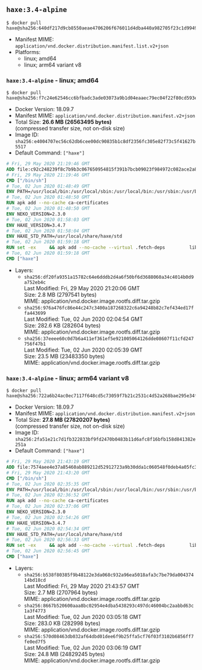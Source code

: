 ## `haxe:3.4-alpine`

```console
$ docker pull haxe@sha256:640df217d9cb8550aeae4706206f676011d4dba440a982705f23c1d9949f0636
```

-	Manifest MIME: `application/vnd.docker.distribution.manifest.list.v2+json`
-	Platforms:
	-	linux; amd64
	-	linux; arm64 variant v8

### `haxe:3.4-alpine` - linux; amd64

```console
$ docker pull haxe@sha256:f7c24e62546cc6bfbadc3ade03073a9b1d04eaaec79ec04f22f80cd593ea6e3e
```

-	Docker Version: 18.09.7
-	Manifest MIME: `application/vnd.docker.distribution.manifest.v2+json`
-	Total Size: **26.6 MB (26563495 bytes)**  
	(compressed transfer size, not on-disk size)
-	Image ID: `sha256:e4004707ec56c62db6cee00dc90835b1c8df2356fc305e82f73c5f41627b5517`
-	Default Command: `["haxe"]`

```dockerfile
# Fri, 29 May 2020 21:19:46 GMT
ADD file:c92c248239f8c7b9b3c067650954815f391b7bcb09023f984972c082ace2a8d0 in / 
# Fri, 29 May 2020 21:19:46 GMT
CMD ["/bin/sh"]
# Tue, 02 Jun 2020 01:48:49 GMT
ENV PATH=/usr/local/bin:/usr/local/sbin:/usr/local/bin:/usr/sbin:/usr/bin:/sbin:/bin
# Tue, 02 Jun 2020 01:48:50 GMT
RUN apk add --no-cache ca-certificates
# Tue, 02 Jun 2020 01:48:50 GMT
ENV NEKO_VERSION=2.3.0
# Tue, 02 Jun 2020 01:58:03 GMT
ENV HAXE_VERSION=3.4.7
# Tue, 02 Jun 2020 01:58:04 GMT
ENV HAXE_STD_PATH=/usr/local/share/haxe/std
# Tue, 02 Jun 2020 01:59:18 GMT
RUN set -ex 	&& apk add --no-cache --virtual .fetch-deps 		libressl 		tar 		git 		&& wget -O neko.tar.gz "https://github.com/HaxeFoundation/neko/archive/v2-3-0/neko-2.3.0.tar.gz" 	&& echo "850e7e317bdaf24ed652efeff89c1cb21380ca19f20e68a296c84f6bad4ee995 *neko.tar.gz" | sha256sum -c - 	&& mkdir -p /usr/src/neko 	&& tar -xC /usr/src/neko --strip-components=1 -f neko.tar.gz 	&& rm neko.tar.gz 	&& apk add --no-cache --virtual .neko-build-deps 		apache2-dev 		cmake 		gc-dev 		gcc 		gtk+2.0-dev 		libc-dev 		linux-headers 		mariadb-dev 		mbedtls-dev 		ninja 		sqlite-dev 	&& cd /usr/src/neko 	&& cmake -GNinja -DNEKO_JIT_DISABLE=ON -DRELOCATABLE=OFF -DRUN_LDCONFIG=OFF . 	&& ninja 	&& ninja install 		&& git clone --recursive --depth 1 --branch 3.4.7 "https://github.com/HaxeFoundation/haxe.git" /usr/src/haxe 	&& cd /usr/src/haxe 	&& mkdir -p $HAXE_STD_PATH 	&& cp -r std/* $HAXE_STD_PATH 	&& apk add --no-cache --virtual .haxe-build-deps 		pcre-dev 		zlib-dev 		mbedtls-dev 		make 				ocaml 		camlp4 		ocaml-camlp4-dev 				&& OCAMLPARAM=safe-string=0,_ make all tools 		&& mkdir -p /usr/local/bin 	&& cp haxe haxelib /usr/local/bin 	&& mkdir -p /haxelib 	&& cd / && haxelib setup /haxelib 		&& runDeps="$( 		scanelf --needed --nobanner --recursive /usr/local 			| awk '{ gsub(/,/, "\nso:", $2); print "so:" $2 }' 			| sort -u 			| xargs -r apk info --installed 			| sort -u 	)" 	&& apk add --virtual .haxe-rundeps $runDeps 	&& apk del .fetch-deps .neko-build-deps .haxe-build-deps 		&& rm -rf /usr/src/neko /usr/src/haxe
# Tue, 02 Jun 2020 01:59:18 GMT
CMD ["haxe"]
```

-	Layers:
	-	`sha256:df20fa9351a15782c64e6dddb2d4a6f50bf6d3688060a34c4014b0d9a752eb4c`  
		Last Modified: Fri, 29 May 2020 21:20:06 GMT  
		Size: 2.8 MB (2797541 bytes)  
		MIME: application/vnd.docker.image.rootfs.diff.tar.gzip
	-	`sha256:976a476fc86e44c247c3400a187268322c6a94248b82c7ef434ed17ffa443699`  
		Last Modified: Tue, 02 Jun 2020 02:04:54 GMT  
		Size: 282.6 KB (282604 bytes)  
		MIME: application/vnd.docker.image.rootfs.diff.tar.gzip
	-	`sha256:37eeee60c0d7b6a411ef361ef5e921005064126dde08607f11cfd247756f47b1`  
		Last Modified: Tue, 02 Jun 2020 02:05:39 GMT  
		Size: 23.5 MB (23483350 bytes)  
		MIME: application/vnd.docker.image.rootfs.diff.tar.gzip

### `haxe:3.4-alpine` - linux; arm64 variant v8

```console
$ docker pull haxe@sha256:722a6b24ac0ec7117f648cd5c73059f7b21c2531c4d52a268bae295e34f9c5d5
```

-	Docker Version: 18.09.7
-	Manifest MIME: `application/vnd.docker.distribution.manifest.v2+json`
-	Total Size: **27.8 MB (27820207 bytes)**  
	(compressed transfer size, not on-disk size)
-	Image ID: `sha256:2fa51e21c7d1fb322833bf9fd2470b0483b11d6afc8f16bfb158d841382e251a`
-	Default Command: `["haxe"]`

```dockerfile
# Fri, 29 May 2020 21:43:19 GMT
ADD file:7574aee4e37a85460ab889212d52912723a9b30dda1c060548f0deb4a05fc398 in / 
# Fri, 29 May 2020 21:43:20 GMT
CMD ["/bin/sh"]
# Tue, 02 Jun 2020 02:35:35 GMT
ENV PATH=/usr/local/bin:/usr/local/sbin:/usr/local/bin:/usr/sbin:/usr/bin:/sbin:/bin
# Tue, 02 Jun 2020 02:36:52 GMT
RUN apk add --no-cache ca-certificates
# Tue, 02 Jun 2020 02:37:06 GMT
ENV NEKO_VERSION=2.3.0
# Tue, 02 Jun 2020 02:54:26 GMT
ENV HAXE_VERSION=3.4.7
# Tue, 02 Jun 2020 02:54:34 GMT
ENV HAXE_STD_PATH=/usr/local/share/haxe/std
# Tue, 02 Jun 2020 02:56:33 GMT
RUN set -ex 	&& apk add --no-cache --virtual .fetch-deps 		libressl 		tar 		git 		&& wget -O neko.tar.gz "https://github.com/HaxeFoundation/neko/archive/v2-3-0/neko-2.3.0.tar.gz" 	&& echo "850e7e317bdaf24ed652efeff89c1cb21380ca19f20e68a296c84f6bad4ee995 *neko.tar.gz" | sha256sum -c - 	&& mkdir -p /usr/src/neko 	&& tar -xC /usr/src/neko --strip-components=1 -f neko.tar.gz 	&& rm neko.tar.gz 	&& apk add --no-cache --virtual .neko-build-deps 		apache2-dev 		cmake 		gc-dev 		gcc 		gtk+2.0-dev 		libc-dev 		linux-headers 		mariadb-dev 		mbedtls-dev 		ninja 		sqlite-dev 	&& cd /usr/src/neko 	&& cmake -GNinja -DNEKO_JIT_DISABLE=ON -DRELOCATABLE=OFF -DRUN_LDCONFIG=OFF . 	&& ninja 	&& ninja install 		&& git clone --recursive --depth 1 --branch 3.4.7 "https://github.com/HaxeFoundation/haxe.git" /usr/src/haxe 	&& cd /usr/src/haxe 	&& mkdir -p $HAXE_STD_PATH 	&& cp -r std/* $HAXE_STD_PATH 	&& apk add --no-cache --virtual .haxe-build-deps 		pcre-dev 		zlib-dev 		mbedtls-dev 		make 				ocaml 		camlp4 		ocaml-camlp4-dev 				&& OCAMLPARAM=safe-string=0,_ make all tools 		&& mkdir -p /usr/local/bin 	&& cp haxe haxelib /usr/local/bin 	&& mkdir -p /haxelib 	&& cd / && haxelib setup /haxelib 		&& runDeps="$( 		scanelf --needed --nobanner --recursive /usr/local 			| awk '{ gsub(/,/, "\nso:", $2); print "so:" $2 }' 			| sort -u 			| xargs -r apk info --installed 			| sort -u 	)" 	&& apk add --virtual .haxe-rundeps $runDeps 	&& apk del .fetch-deps .neko-build-deps .haxe-build-deps 		&& rm -rf /usr/src/neko /usr/src/haxe
# Tue, 02 Jun 2020 02:56:45 GMT
CMD ["haxe"]
```

-	Layers:
	-	`sha256:b538f80385f9b48122e3da068c932a96ea5018afa3c7be79da00437414bd18cd`  
		Last Modified: Fri, 29 May 2020 21:43:57 GMT  
		Size: 2.7 MB (2707964 bytes)  
		MIME: application/vnd.docker.image.rootfs.diff.tar.gzip
	-	`sha256:8667b520600aaa8bc02954e4dba5438293c497dc46004bc2aabbd63c1a3f4773`  
		Last Modified: Tue, 02 Jun 2020 03:05:18 GMT  
		Size: 283.0 KB (282998 bytes)  
		MIME: application/vnd.docker.image.rootfs.diff.tar.gzip
	-	`sha256:570d08463db032af64dbd01dee6f9b25ffa5cf76f03f3102b6856ff7fe0ed7f5`  
		Last Modified: Tue, 02 Jun 2020 03:06:19 GMT  
		Size: 24.8 MB (24829245 bytes)  
		MIME: application/vnd.docker.image.rootfs.diff.tar.gzip
